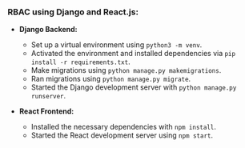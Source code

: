 
### RBAC using Django and React.js:

- **Django Backend:**
  - Set up a virtual environment using `python3 -m venv`.
  - Activated the environment and installed dependencies via `pip install -r requirements.txt`.
  - Make migrations using `python manage.py makemigrations`.
  - Ran migrations using `python manage.py migrate`.
  - Started the Django development server with `python manage.py runserver`.

- **React Frontend:**
  - Installed the necessary dependencies with `npm install`.
  - Started the React development server using `npm start`.

